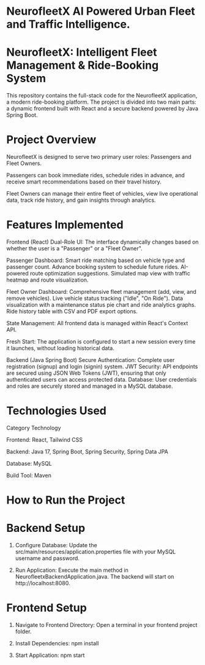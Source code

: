 # NeurofleetX AI Powered Urban Fleet and Traffic Intelligence.


# NeurofleetX: Intelligent Fleet Management & Ride-Booking System
This repository contains the full-stack code for the NeurofleetX application, a modern ride-booking platform. The project is divided into two main parts: a dynamic frontend built with React and a secure backend powered by Java Spring Boot.

# Project Overview
NeurofleetX is designed to serve two primary user roles: Passengers and Fleet Owners.

  Passengers can book immediate rides, schedule rides in advance, and receive smart recommendations based on their travel history.

  Fleet Owners can manage their entire fleet of vehicles, view live operational data, track ride history, and gain insights through analytics.

# Features Implemented
Frontend (React)
  Dual-Role UI: The interface dynamically changes based on whether the user is a "Passenger" or a "Fleet Owner".

Passenger Dashboard:
  Smart ride matching based on vehicle type and passenger count.
  Advance booking system to schedule future rides.
  AI-powered route optimization suggestions.
  Simulated map view with traffic heatmap and route visualization.

Fleet Owner Dashboard:
  Comprehensive fleet management (add, view, and remove vehicles).
  Live vehicle status tracking ("Idle", "On Ride").
  Data visualization with a maintenance status pie chart and ride analytics graphs.
  Ride history table with CSV and PDF export options.

State Management: All frontend data is managed within React's Context API.

Fresh Start: The application is configured to start a new session every time it launches, without loading historical data.

Backend (Java Spring Boot)
  Secure Authentication: Complete user registration (signup) and login (signin) system.
  JWT Security: API endpoints are secured using JSON Web Tokens (JWT), ensuring that only authenticated users can access protected data.
  Database: User credentials and roles are securely stored and managed in a MySQL database.

# Technologies Used

Category  Technology

Frontend: React, Tailwind CSS

Backend: Java 17, Spring Boot, Spring Security, Spring Data JPA

Database: MySQL

Build Tool: Maven

# How to Run the Project

# Backend Setup
1) Configure Database: Update the src/main/resources/application.properties file with your MySQL username and password.

2) Run Application: Execute the main method in NeurofleetxBackendApplication.java. The backend will start on http://localhost:8080.

# Frontend Setup
1) Navigate to Frontend Directory: Open a terminal in your frontend project folder.

2) Install Dependencies: npm install

3) Start Application: npm start
